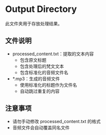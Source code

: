 # Output Directory

此文件夹用于存放处理结果。

## 文件说明
- processed_content.txt：提取的文本内容
  - 包含原文标题
  - 包含处理后的梵文文本
  - 包含标准化的音频文件名
- *.mp3：生成的音频文件
  - 使用标准化的标题作为文件名
  - 自动跳过重复的内容

## 注意事项
- 请勿手动修改 processed_content.txt 的格式
- 音频文件会自动覆盖同名文件 